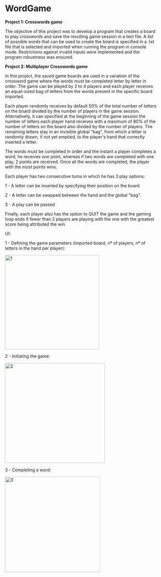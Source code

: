 # WordGame

**Project 1: Crosswords game**

The objective of this project was to develop a program that creates a board to play crosswords and save the resulting game session in a text file. A list of possible words that can be used to create the board is specified in a .txt file that is selected and imported when running the program in console mode. Restrictions against invalid inputs were implemented and the program robustness was ensured.

**Project 2: Multiplayer Crosswords game**

In this project, the saved game boards are used in a variation of the crossword game where the words must be completed letter by letter in order. The game can be played by 2 to 4 players and each player receives an equal-sized bag of letters from the words present in the specific board imported. 

Each player randomly receives by default 50% of the total number of letters on the board divided by the number of players in the game session. Alternatively, it can specified at the beginning of the game session the number of letters each player hand receives with a maximum of 80% of the number of letters on the board also divided by the number of players. The remaining letters stay in an invisible global "bag", from which a letter is randomly drawn, if not yet emptied, to the player's hand that correctly inserted a letter.

The words must be completed in order and the instant a player completes a word, he receives one point, whereas if two words are completed with one play, 2 points are received. Once all the words are completed, the player with the most points wins. 

Each player has two consecutive turns in which he has 3 play options:

1 - A letter can be inserted by specifying their position on the board

2 - A letter can be swapped between the hand and the global "bag".

3 - A play can be passed

Finally, each player also has the option to QUIT the game and the gaming loop ends if fewer than 2 players are playing with the one with the greatest score being attributed the win.

UI:

1 - Defining the game parameters (imported board, nº  of players, nº of letters in the hand per player):

<img width="311" alt="1" src="https://github.com/user-attachments/assets/ba0e0d60-b61f-490d-8c67-ff3ce93c5c9d">

2 - Initiating the game:

<img width="330" alt="2" src="https://github.com/user-attachments/assets/ea387cb7-2abd-4a2e-8ad7-a467f8cfaf27">

3 - Completing a word:

<img width="314" alt="3" src="https://github.com/user-attachments/assets/542819a7-9fb4-4139-8901-edc00ab4a37b">










